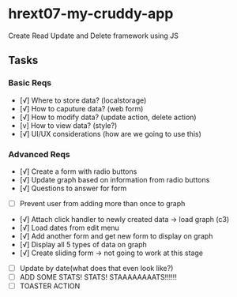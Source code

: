 # hrext07-my-cruddy-app
Create Read Update and Delete framework using JS


## Tasks

### Basic Reqs
- [√] Where to store data? (localstorage)
- [√] How to caputure data? (web form)
- [√] How to modify data? (update action, delete action)
- [v] How to view data? (style?)
- [√] UI/UX considerations (how are we going to use this)

### Advanced Reqs
- [√] Create a form with radio buttons
- [√] Update graph based on information from radio buttons
- [√] Questions to answer for form
- [ ] Prevent user from adding more than once to graph 
- [√] Attach click handler to newly created data -> load graph (c3)
- [√] Load dates from edit menu
- [√] Add another form and get new form to display on graph
- [√] Display all 5 types of data on graph
- [√] Create sliding form -> not going to work at this stage
- [ ] Update by date(what does that even look like?)
- [ ] ADD SOME STATS! STATS! STAAAAAAAATS!!!!!!
- [ ] TOASTER ACTION